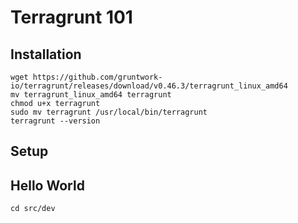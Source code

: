 # Terragrunt 101

## Installation

```shell
wget https://github.com/gruntwork-io/terragrunt/releases/download/v0.46.3/terragrunt_linux_amd64
mv terragrunt_linux_amd64 terragrunt
chmod u+x terragrunt
sudo mv terragrunt /usr/local/bin/terragrunt
terragrunt --version
```

## Setup

## Hello World

``` shell
cd src/dev
```

